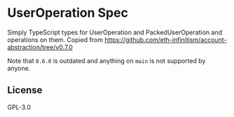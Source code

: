 # UserOperation Spec

Simply TypeScript types for UserOperation and PackedUserOperation and operations on them.
Copied from <https://github.com/eth-infinitism/account-abstraction/tree/v0.7.0>

Note that `0.6.0` is outdated and anything on `main` is not supported by anyone.

## License

GPL-3.0

